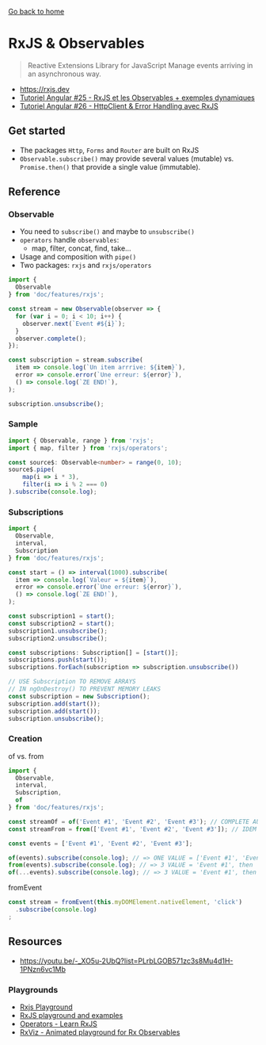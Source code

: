 [Go back to home](https://github.com/babelcodes/angular-ng/tree/master/doc)

# RxJS & Observables

> Reactive Extensions Library for JavaScript
> Manage events arriving in an asynchronous way.

- https://rxjs.dev
- [Tutoriel Angular #25 - RxJS et les Observables + exemples dynamiques](https://www.youtube.com/watch?v=aZcPIkSKHv4&list=PLrbLGOB571zeR7FUQifKmjUpT4ImldCPt&index=26&t=5s)
- [Tutoriel Angular #26 - HttpClient & Error Handling avec RxJS](https://www.youtube.com/watch?v=w1PLZ6WptW4&list=PLrbLGOB571zeR7FUQifKmjUpT4ImldCPt&index=27&t=63s)


## Get started

- The packages `Http`, `Forms` and `Router` are built on RxJS
- `Observable.subscribe()` may provide several values (mutable) vs. `Promise.then()` that provide a single value (immutable).


## Reference

### Observable

- You need to `subscribe()` and maybe to `unsubscribe()`
- `operators` handle `observables`:
  - map, filter, concat, find, take...
- Usage and composition with `pipe()` 
- Two packages: `rxjs` and `rxjs/operators`

```typescript
import {
  Observable
} from 'doc/features/rxjs';

const stream = new Observable(observer => {
  for (var i = 0; i < 10; i++) {
    observer.next(`Event #${i}`);
  }
  observer.complete();
});

const subscription = stream.subscribe(
  item => console.log(`Un item arrrive: ${item}`),
  error => console.error(`Une erreur: ${error}`),
  () => console.log(`ZE END!`),
);

subscription.unsubscribe();
```

### Sample

````typescript
import { Observable, range } from 'rxjs';
import { map, filter } from 'rxjs/operators';

const source$: Observable<number> = range(0, 10);
source$.pipe(
    map(i => i * 3),
    filter(i => i % 2 === 0)
).subscribe(console.log);
````


### Subscriptions

```typescript
import {
  Observable,
  interval,
  Subscription
} from 'doc/features/rxjs';

const start = () => interval(1000).subscribe(
  item => console.log(`Valeur = ${item}`),
  error => console.error(`Une erreur: ${error}`),
  () => console.log(`ZE END!`),
);

const subscription1 = start();
const subscription2 = start();
subscription1.unsubscribe();
subscription2.unsubscribe();

const subscriptions: Subscription[] = [start()];
subscriptions.push(start());
subscriptions.forEach(subscription => subscription.unsubscribe())

// USE Subscription TO REMOVE ARRAYS
// IN ngOnDestroy() TO PREVENT MEMORY LEAKS
const subscription = new Subscription();
subscription.add(start());
subscription.add(start());
subscription.unsubscribe();
```

### Creation

of vs. from

```typescript
import {
  Observable,
  interval,
  Subscription,
  of
} from 'doc/features/rxjs';

const streamOf = of('Event #1', 'Event #2', 'Event #3'); // COMPLETE AUTOMATICALLY
const streamFrom = from(['Event #1', 'Event #2', 'Event #3']); // IDEM

const events = ['Event #1', 'Event #2', 'Event #3'];

of(events).subscribe(console.log); // => ONE VALUE = ['Event #1', 'Event #2', 'Event #3']
from(events).subscribe(console.log); // => 3 VALUE = 'Event #1', then 'Event #2', then 'Event #3'
of(...events).subscribe(console.log); // => 3 VALUE = 'Event #1', then 'Event #2', then 'Event #3'
```
fromEvent
````typescript
const stream = fromEvent(this.myDOMElement.nativeElement, 'click')
  .subscribe(console.log)
;
````

## Resources
- https://youtu.be/-_XO5u-2UbQ?list=PLrbLGOB571zc3s8Mu4d1H-1PNzn6vc1Mb

### Playgrounds

- [Rxjs Playground](https://rxjs-playground.github.io/#/)
- [RxJS playground and examples](https://thinkrx.io/rxjs/)
- [Operators - Learn RxJS](https://www.learnrxjs.io/learn-rxjs/operators)
- [RxViz - Animated playground for Rx Observables](https://rxviz.com/)

